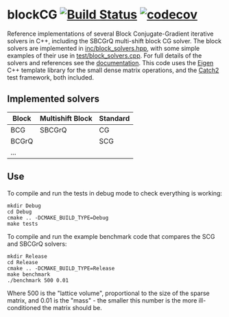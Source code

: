 # blockCG [![Build Status](https://travis-ci.org/lkeegan/blockCG.svg?branch=master)](https://travis-ci.org/lkeegan/blockCG) [![codecov](https://codecov.io/gh/lkeegan/blockCG/branch/master/graph/badge.svg)](https://codecov.io/gh/lkeegan/blockCG)
Reference implementations of several Block Conjugate-Gradient iterative solvers in C++, including the SBCGrQ  multi-shift block CG solver. The block solvers are implemented in [inc/block_solvers.hpp](inc/block_solvers.hpp), with some simple examples of their use in [test/block_solvers.cpp](test/block_solvers.cpp). For full details of the solvers and references see the [documentation](doc/blockCG.pdf). This code uses the [Eigen](http://eigen.tuxfamily.org) C++ template library for the small dense matrix operations, and the [Catch2](https://github.com/catchorg/Catch2) test framework, both included.

## Implemented solvers

Block     | Multishift Block | Standard 
--------- | ---------------- | --------
 BCG      | SBCGrQ           | CG
 BCGrQ    |                  | SCG
 ...      |                  |

## Use
To compile and run the tests in debug mode to check everything is working:
```
mkdir Debug
cd Debug
cmake .. -DCMAKE_BUILD_TYPE=Debug
make tests
```
To compile and run the example benchmark code that compares the SCG and SBCGrQ solvers:
```
mkdir Release
cd Release
cmake .. -DCMAKE_BUILD_TYPE=Release
make benchmark
./benchmark 500 0.01
```
Where 500 is the "lattice volume", proportional to the size of the sparse matrix, and 0.01 is the "mass" - the smaller this number is the more ill-conditioned the matrix should be.